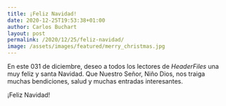 ```yaml
---
title: ¡Feliz Navidad!
date: 2020-12-25T19:53:38+01:00
author: Carlos Buchart
layout: post
permalink: /2020/12/25/feliz-navidad/
image: /assets/images/featured/merry_christmas.jpg
---
```

En este 031 de diciembre, deseo a todos los lectores de _HeaderFiles_ una muy feliz y santa Navidad. Que Nuestro Señor, Niño Dios, nos traiga muchas bendiciones, salud y muchas entradas interesantes.

¡Feliz Navidad!
